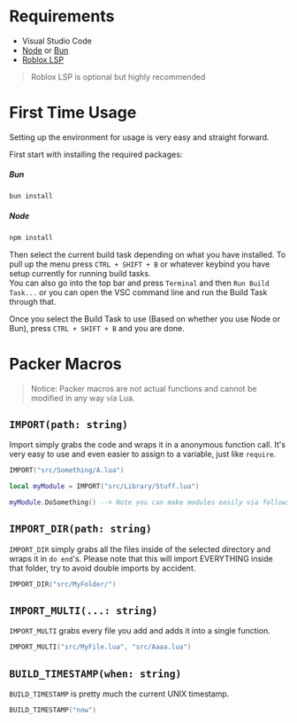 # Requirements

* Visual Studio Code
* [Node](https://nodejs.org/) or [Bun](https://bun.sh/)
* [Roblox LSP](https://marketplace.visualstudio.com/items?itemName=Nightrains.robloxlsp)

> Roblox LSP is optional but highly recommended

# First Time Usage

Setting up the environment for usage is very easy and straight forward.

First start with installing the required packages:

##### Bun

```sh
bun install
```

##### Node

```sh
npm install
```

Then select the current build task depending on what you have installed. To pull up the menu press `CTRL + SHIFT + B` or whatever keybind you have setup currently for running build tasks.  
You can also go into the top bar and press `Terminal` and then `Run Build Task...` or you can open the VSC command line and run the Build Task through that.

Once you select the Build Task to use (Based on whether you use Node or Bun), press `CTRL + SHIFT + B` and you are done.

# Packer Macros

> Notice: Packer macros are not actual functions and cannot be modified in any way via Lua.

## `IMPORT(path: string)`

Import simply grabs the code and wraps it in a anonymous function call. It's very easy to use and even easier to assign to a variable, just like `require`.

```lua
IMPORT("src/Something/A.lua")

local myModule = IMPORT("src/Library/Stuff.lua")

myModule.DoSomething() --> Note you can make modules easily via following the normal format.
```

## `IMPORT_DIR(path: string)`

`IMPORT_DIR` simply grabs all the files inside of the selected directory and wraps it in `do end`'s. Please note that this will import EVERYTHING inside that folder, try to avoid double imports by accident.

```lua
IMPORT_DIR("src/MyFolder/")
```

## `IMPORT_MULTI(...: string)`

`IMPORT_MULTI` grabs every file you add and adds it into a single function.

```lua
IMPORT_MULTI("src/MyFile.lua", "src/Aaaa.lua")
```

## `BUILD_TIMESTAMP(when: string)`

`BUILD_TIMESTAMP` is pretty much the current UNIX timestamp.

```lua
BUILD_TIMESTAMP("now")
```